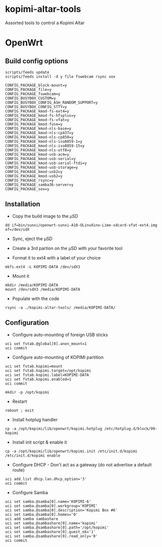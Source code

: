 kopimi-altar-tools
==================

Assorted tools to control a Kopimi Altar


OpenWrt
=======

Build config options
--------------------

```
scripts/feeds update
scripts/feeds install -d y file fswebcam rsync sox
```

```
CONFIG_PACKAGE_block-mount=y
CONFIG_PACKAGE_file=y
CONFIG_PACKAGE_fswebcam=y
CONFIG_BUSYBOX_CUSTOM=y
CONFIG_BUSYBOX_CONFIG_ASH_RANDOM_SUPPORT=y
CONFIG_BUSYBOX_CONFIG_STTY=y
CONFIG_PACKAGE_kmod-fs-ext4=y
CONFIG_PACKAGE_kmod-fs-hfsplus=y
CONFIG_PACKAGE_kmod-fs-vfat=y
CONFIG_PACKAGE_kmod-fuse=y
CONFIG_PACKAGE_kmod-nls-base=y
CONFIG_PACKAGE_kmod-nls-cp437=y
CONFIG_PACKAGE_kmod-nls-cp850=y
CONFIG_PACKAGE_kmod-nls-iso8859-1=y
CONFIG_PACKAGE_kmod-nls-iso8859-15=y
CONFIG_PACKAGE_kmod-nls-utf8=y
CONFIG_PACKAGE_kmod-usb-acm=y
CONFIG_PACKAGE_kmod-usb-serial=y
CONFIG_PACKAGE_kmod-usb-serial-ftdi=y
CONFIG_PACKAGE_kmod-usb-storage=y
CONFIG_PACKAGE_kmod-usb2=y
CONFIG_PACKAGE_kmod-usb2=y
CONFIG_PACKAGE_rsync=y
CONFIG_PACKAGE_samba36-server=y
CONFIG_PACKAGE_sox=y
```


Installation
------------

* Copy the build image to the µSD
```
dd if=bin/sunxi/openwrt-sunxi-A10-OLinuXino-Lime-sdcard-vfat-ext4.img of=/dev/sdX
```

* Sync, eject the µSD

* Create a 3rd partion on the µSD with your favorite tool

* Format it to ext4 with a label of your choice
```
mkfs.ext4 -L KOPIMI-DATA /dev/sdX3
```

* Mount it
```
mkdir /media/KOPIMI-DATA
mount /dev/sdX3 /media/KOPIMI-DATA
```

* Populate with the code
```
rsync -a ./kopimi-altar-tools/ /media/KOPIMI-DATA/
```


Configuration
-------------

* Configure auto-mounting of foreign USB sticks
```
uci set fstab.@global[0].anon_mount=1
uci commit
```

* Configure auto-mounting of KOPIMI partition
```
uci set fstab.kopimi=mount
uci set fstab.kopimi.target=/opt/kopimi
uci set fstab.kopimi.label=KOPIMI-DATA
uci set fstab.kopimi.enabled=1
uci commit

mkdir -p /opt/kopimi
```

* Restart
```
reboot ; exit
```

* Install hotplug handler
```
cp -a /opt/kopimi/lib/openwrt/kopimi.hotplug /etc/hotplug.d/block/99-kopimi
```

* Install init script & enable it
```
cp -a /opt/kopimi/lib/openwrt/kopimi.init /etc/init.d/kopimi
/etc/init.d/kopimi enable
```

* Configure DHCP - Don't act as a gateway (do not advertise a default route)
```
uci add_list dhcp.lan.dhcp_option='3'
uci commit
```

* Configure Samba
```
uci set samba.@samba[0].name='KOPIMI-6'
uci set samba.@samba[0].workgroup='KOPIMI'
uci set samba.@samba[0].description='Kopimi Box #6'
uci set samba.@samba[0].homes='0'
uci add samba sambashare
uci set samba.@sambashare[0].name='kopimi'
uci set samba.@sambashare[0].path='/opt/kopimi'
uci set samba.@sambashare[0].guest_ok='1'
uci set samba.@sambashare[0].read_only='0'
uci commit
```
